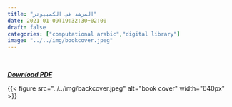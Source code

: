 ```yaml
---
title: "المرشد في الكمبيوتر"
date: 2021-01-09T19:32:30+02:00
draft: false
categories: ["computational arabic","digital library"]
image: "../../img/bookcover.jpeg"
---
```

<br>

***[Download PDF](../../computer_guide.pdf)***
<br>



{{< figure src="../../img/backcover.jpeg" alt="book cover"  width="640px" >}}
